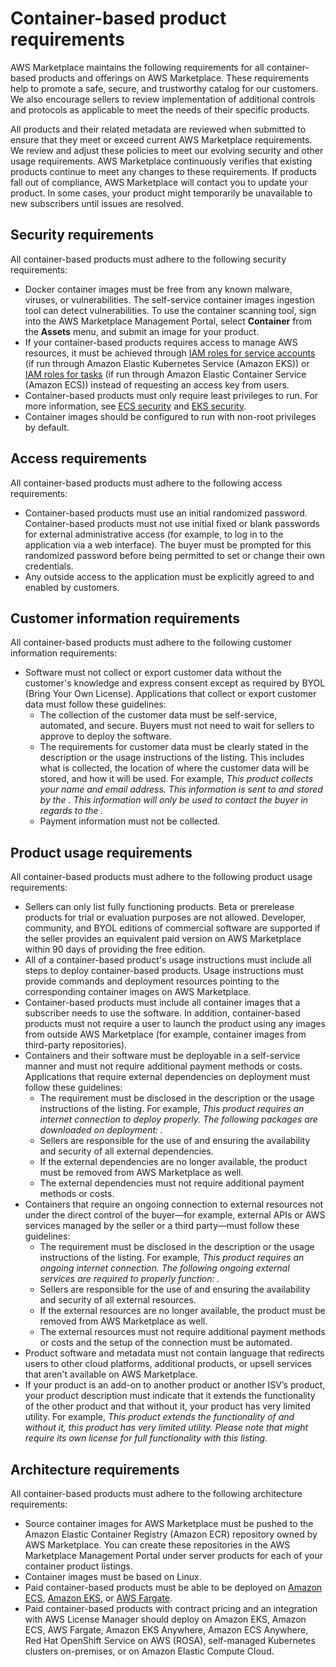 # Container\-based product requirements<a name="container-product-policies"></a>

AWS Marketplace maintains the following requirements for all container\-based products and offerings on AWS Marketplace\. These requirements help to promote a safe, secure, and trustworthy catalog for our customers\. We also encourage sellers to review implementation of additional controls and protocols as applicable to meet the needs of their specific products\.

All products and their related metadata are reviewed when submitted to ensure that they meet or exceed current AWS Marketplace requirements\. We review and adjust these policies to meet our evolving security and other usage requirements\. AWS Marketplace continuously verifies that existing products continue to meet any changes to these requirements\. If products fall out of compliance, AWS Marketplace will contact you to update your product\. In some cases, your product might temporarily be unavailable to new subscribers until issues are resolved\.

## Security requirements<a name="container-security-requirements"></a>

 All container\-based products must adhere to the following security requirements:
+ Docker container images must be free from any known malware, viruses, or vulnerabilities\. The self\-service container images ingestion tool can detect vulnerabilities\. To use the container scanning tool, sign into the AWS Marketplace Management Portal, select **Container** from the **Assets** menu, and submit an image for your product\.
+ If your container\-based products requires access to manage AWS resources, it must be achieved through [IAM roles for service accounts](https://docs.aws.amazon.com/eks/latest/userguide/iam-roles-for-service-accounts.html) \(if run through Amazon Elastic Kubernetes Service \(Amazon EKS\)\) or [IAM roles for tasks](https://docs.aws.amazon.com/AmazonECS/latest/developerguide/task-iam-roles.html) \(if run through Amazon Elastic Container Service \(Amazon ECS\)\) instead of requesting an access key from users\.
+ Container\-based products must only require least privileges to run\. For more information, see [ECS security](https://docs.aws.amazon.com/AmazonECS/latest/developerguide/security.html) and [EKS security](https://docs.aws.amazon.com/eks/latest/userguide/security.html)\.
+ Container images should be configured to run with non\-root privileges by default\.

## Access requirements<a name="container-accessibility-requirements"></a>

 All container\-based products must adhere to the following access requirements: 
+ Container\-based products must use an initial randomized password\. Container\-based products must not use initial fixed or blank passwords for external administrative access \(for example, to log in to the application via a web interface\)\. The buyer must be prompted for this randomized password before being permitted to set or change their own credentials\.
+ Any outside access to the application must be explicitly agreed to and enabled by customers\.

## Customer information requirements<a name="container-customer-info-requirements"></a>

 All container\-based products must adhere to the following customer information requirements: 
+ Software must not collect or export customer data without the customer's knowledge and express consent except as required by BYOL \(Bring Your Own License\)\. Applications that collect or export customer data must follow these guidelines: 
  + The collection of the customer data must be self\-service, automated, and secure\. Buyers must not need to wait for sellers to approve to deploy the software\. 
  + The requirements for customer data must be clearly stated in the description or the usage instructions of the listing\. This includes what is collected, the location of where the customer data will be stored, and how it will be used\. For example, *This product collects your name and email address\. This information is sent to and stored by the <company name>\. This information will only be used to contact the buyer in regards to the <product name>\.* 
  + Payment information must not be collected\.

## Product usage requirements<a name="container-usage-requirements"></a>

 All container\-based products must adhere to the following product usage requirements: 
+ Sellers can only list fully functioning products\. Beta or prerelease products for trial or evaluation purposes are not allowed\. Developer, community, and BYOL editions of commercial software are supported if the seller provides an equivalent paid version on AWS Marketplace within 90 days of providing the free edition\.
+ All of a container\-based product's usage instructions must include all steps to deploy container\-based products\. Usage instructions must provide commands and deployment resources pointing to the corresponding container images on AWS Marketplace\.
+ Container\-based products must include all container images that a subscriber needs to use the software\. In addition, container\-based products must not require a user to launch the product using any images from outside AWS Marketplace \(for example, container images from third\-party repositories\)\.
+ Containers and their software must be deployable in a self\-service manner and must not require additional payment methods or costs\. Applications that require external dependencies on deployment must follow these guidelines:
  + The requirement must be disclosed in the description or the usage instructions of the listing\. For example, *This product requires an internet connection to deploy properly\. The following packages are downloaded on deployment: <list of package>\.* 
  + Sellers are responsible for the use of and ensuring the availability and security of all external dependencies\. 
  + If the external dependencies are no longer available, the product must be removed from AWS Marketplace as well\. 
  + The external dependencies must not require additional payment methods or costs\.
+ Containers that require an ongoing connection to external resources not under the direct control of the buyer—for example, external APIs or AWS services managed by the seller or a third party—must follow these guidelines:
  + The requirement must be disclosed in the description or the usage instructions of the listing\. For example, *This product requires an ongoing internet connection\. The following ongoing external services are required to properly function: <list of resources>\.* 
  + Sellers are responsible for the use of and ensuring the availability and security of all external resources\.
  + If the external resources are no longer available, the product must be removed from AWS Marketplace as well\.
  + The external resources must not require additional payment methods or costs and the setup of the connection must be automated\.
+ Product software and metadata must not contain language that redirects users to other cloud platforms, additional products, or upsell services that aren't available on AWS Marketplace\.
+ If your product is an add\-on to another product or another ISV’s product, your product description must indicate that it extends the functionality of the other product and that without it, your product has very limited utility\. For example, *This product extends the functionality of <product name> and without it, this product has very limited utility\. Please note that <product name> might require its own license for full functionality with this listing\.*

## Architecture requirements<a name="container-architecture-requirements"></a>

 All container\-based products must adhere to the following architecture requirements: 
+ Source container images for AWS Marketplace must be pushed to the Amazon Elastic Container Registry \(Amazon ECR\) repository owned by AWS Marketplace\. You can create these repositories in the AWS Marketplace Management Portal under server products for each of your container product listings\.
+ Container images must be based on Linux\.
+ Paid container\-based products must be able to be deployed on [Amazon ECS](https://docs.aws.amazon.com/AmazonECS/latest/developerguide/Welcome.html), [Amazon EKS](https://docs.aws.amazon.com/eks/latest/userguide/what-is-eks.html), or [AWS Fargate](https://docs.aws.amazon.com/AmazonECS/latest/userguide/what-is-fargate.html)\.
+ Paid container\-based products with contract pricing and an integration with AWS License Manager should deploy on Amazon EKS, Amazon ECS, AWS Fargate, Amazon EKS Anywhere, Amazon ECS Anywhere, Red Hat OpenShift Service on AWS \(ROSA\), self\-managed Kubernetes clusters on\-premises, or on Amazon Elastic Compute Cloud\.